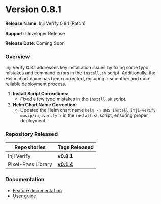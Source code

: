 # Version 0.8.1

**Release Name**: Inji Verify 0.8.1 (Patch)

**Support**: Developer Release

**Release Date**: Coming Soon

### **Overview**

Inji Verify 0.8.1 addresses key installation issues by fixing some typo mistakes and command errors in the `install.sh` script. Additionally, the Helm chart name has been corrected, ensuring a smoother and more reliable deployment process.

1. **Install Script Corrections:**
   * Fixed a few typo mistakes in the `install.sh` script.
2. **Helm Chart Name Correction:**
   * Updated the Helm chart name `helm -n $NS install inji-verify mosip/injiverify \` in the `install.sh` script, ensuring proper deployment.

### **Repository Released**

| **Repositories**   | **Tags Released**                                                    |
| ------------------ | -------------------------------------------------------------------- |
| Inji Verify        | **v0.8.1**                                                           |
| Pixel-Pass Library | [**v0.1.4**](https://www.npmjs.com/package/@mosip/pixelpass/v/0.1.4) |

### Documentation

* [Feature documentation](https://docs.mosip.io/inji/inji-web/functional-overview/features)
* [User guide](https://docs.mosip.io/inji/inji-web/functional-overview/end-user-guide)
